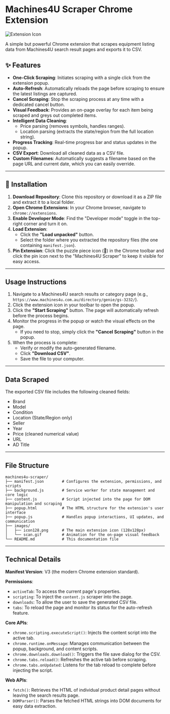 # Machines4U Scraper Chrome Extension

![Extension Icon](https://i.imgur.com/O1hM5wY.png)

A simple but powerful Chrome extension that scrapes equipment listing data from Machines4U search result pages and exports it to CSV.

## ✨ Features

-   **One-Click Scraping**: Initiates scraping with a single click from the extension popup.
-   **Auto-Refresh**: Automatically reloads the page before scraping to ensure the latest listings are captured.
-   **Cancel Scraping**: Stop the scraping process at any time with a dedicated cancel button.
-   **Visual Feedback**: Provides an on-page overlay for each item being scraped and greys out completed items.
-   **Intelligent Data Cleaning**:
    -   Price parsing (removes symbols, handles ranges).
    -   Location parsing (extracts the state/region from the full location string).
-   **Progress Tracking**: Real-time progress bar and status updates in the popup.
-   **CSV Export**: Download all cleaned data as a CSV file.
-   **Custom Filenames**: Automatically suggests a filename based on the page URL and current date, which you can easily override.

---

## 🚀 Installation

1.  **Download Repository**: Clone this repository or download it as a ZIP file and extract it to a local folder.
2.  **Open Chrome Extensions**: In your Chrome browser, navigate to `chrome://extensions`.
3.  **Enable Developer Mode**: Find the "Developer mode" toggle in the top-right corner and turn it on.
4.  **Load Extension**:
    -   Click the **"Load unpacked"** button.
    -   Select the folder where you extracted the repository files (the one containing `manifest.json`).
5.  **Pin Extension**: Click the puzzle piece icon (🧩) in the Chrome toolbar and click the pin icon next to the "Machines4U Scraper" to keep it visible for easy access.

---

## Usage Instructions

1.  Navigate to a Machines4U search results or category page (e.g., `https://www.machines4u.com.au/directory/genie/gs-3232/`).
2.  Click the extension icon in your toolbar to open the popup.
3.  Click the **"Start Scraping"** button. The page will automatically refresh before the process begins.
4.  Monitor the progress in the popup or watch the visual effects on the page.
    -   If you need to stop, simply click the **"Cancel Scraping"** button in the popup.
5.  When the process is complete:
    -   Verify or modify the auto-generated filename.
    -   Click **"Download CSV"**.
    -   Save the file to your computer.

---

## Data Scraped

The exported CSV file includes the following cleaned fields:

-   Brand
-   Model
-   Condition
-   Location (State/Region only)
-   Seller
-   Year
-   Price (cleaned numerical value)
-   URL
-   AD Title

---

## File Structure

```
machines4u-scraper/
├── manifest.json        # Configures the extension, permissions, and scripts
├── background.js        # Service worker for state management and core logic
├── content.js           # Script injected into the page for DOM manipulation and scraping
├── popup.html           # The HTML structure for the extension's user interface
├── popup.js             # Handles popup interactions, UI updates, and communication
├── images/
│   ├── icon128.png      # The main extension icon (128x128px)
│   └── scan.gif         # Animation for the on-page visual feedback
└── README.md            # This documentation file
```

---

## Technical Details

**Manifest Version**: V3 (the modern Chrome extension standard).

**Permissions**:
-   `activeTab`: To access the current page's properties.
-   `scripting`: To inject the `content.js` scraper into the page.
-   `downloads`: To allow the user to save the generated CSV file.
-   `tabs`: To reload the page and monitor its status for the auto-refresh feature.

**Core APIs**:
-   `chrome.scripting.executeScript()`: Injects the content script into the active tab.
-   `chrome.runtime.onMessage`: Manages communication between the popup, background, and content scripts.
-   `chrome.downloads.download()`: Triggers the file save dialog for the CSV.
-   `chrome.tabs.reload()`: Refreshes the active tab before scraping.
-   `chrome.tabs.onUpdated`: Listens for the tab reload to complete before injecting the script.

**Web APIs**:
-   `fetch()`: Retrieves the HTML of individual product detail pages without leaving the search results page.
-   `DOMParser()`: Parses the fetched HTML strings into DOM documents for easy data extraction.
